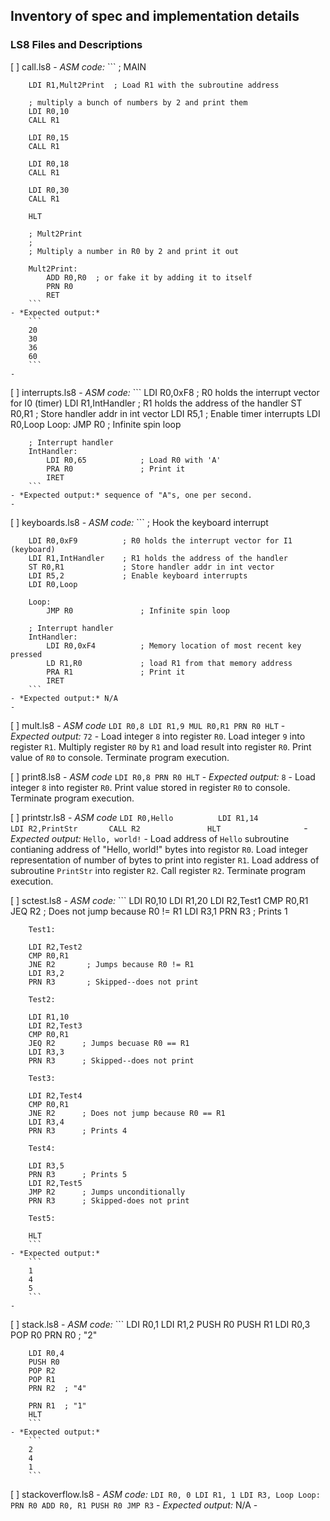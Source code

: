 ## Inventory of spec and implementation details

### LS8 Files and Descriptions
[ ] call.ls8
    - *ASM code:*
        ```
        ; MAIN

        LDI R1,Mult2Print  ; Load R1 with the subroutine address

        ; multiply a bunch of numbers by 2 and print them
        LDI R0,10
        CALL R1

        LDI R0,15
        CALL R1

        LDI R0,18
        CALL R1

        LDI R0,30
        CALL R1

        HLT

        ; Mult2Print
        ;
        ; Multiply a number in R0 by 2 and print it out

        Mult2Print:
            ADD R0,R0  ; or fake it by adding it to itself
            PRN R0
            RET
        ```
    - *Expected output:*
        ```
        20
        30
        36
        60
        ```
    -

[ ] interrupts.ls8
    - *ASM code:*
        ```
        LDI R0,0xF8          ; R0 holds the interrupt vector for I0 (timer)
        LDI R1,IntHandler    ; R1 holds the address of the handler
        ST R0,R1             ; Store handler addr in int vector
        LDI R5,1             ; Enable timer interrupts
        LDI R0,Loop
        Loop:
            JMP R0               ; Infinite spin loop

        ; Interrupt handler
        IntHandler:
            LDI R0,65            ; Load R0 with 'A'
            PRA R0               ; Print it
            IRET
        ```
    - *Expected output:* sequence of "A"s, one per second.
    -

[ ] keyboards.ls8
    - *ASM code:*
        ```
        ; Hook the keyboard interrupt

        LDI R0,0xF9          ; R0 holds the interrupt vector for I1 (keyboard)
        LDI R1,IntHandler    ; R1 holds the address of the handler
        ST R0,R1             ; Store handler addr in int vector
        LDI R5,2             ; Enable keyboard interrupts
        LDI R0,Loop

        Loop:
            JMP R0               ; Infinite spin loop

        ; Interrupt handler
        IntHandler:
            LDI R0,0xF4          ; Memory location of most recent key pressed
            LD R1,R0             ; load R1 from that memory address
            PRA R1               ; Print it
            IRET
        ```
    - *Expected output:* N/A
    -

[ ] mult.ls8
    - *ASM code*
        ```
        LDI R0,8
        LDI R1,9
        MUL R0,R1
        PRN R0
        HLT
        ```
    - *Expected output:*
        ```
        72
        ```
    - Load integer `8` into register `R0`. Load integer `9` into register `R1`. Multiply register `R0` by `R1` and load result into register `R0`. Print value of `R0` to console. Terminate program execution.

[ ] print8.ls8
    - *ASM code*
        ```
        LDI R0,8
        PRN R0
        HLT
        ```
    - *Expected output:*
        ```
        8
        ```
    - Load integer `8` into register `R0`. Print value stored in register `R0` to console. Terminate program execution.

[ ] printstr.ls8
    - *ASM code*
        ```
	     LDI R0,Hello         
	     LDI R1,14            
	     LDI R2,PrintStr      
	     CALL R2              
	     HLT                  
        ```
    - *Expected output:*
        ```
        Hello, world!
        ```
    - Load address of `Hello` subroutine contianing address of "Hello, world!" bytes into registor `R0`. Load integer representation of number of bytes to print into register `R1`. Load address of subroutine `PrintStr` into register `R2`. Call register `R2`. Terminate program execution.

[ ] sctest.ls8
    - *ASM code:*
        ```
        LDI R0,10
        LDI R1,20
        LDI R2,Test1
        CMP R0,R1
        JEQ R2       ; Does not jump because R0 != R1
        LDI R3,1
        PRN R3       ; Prints 1

        Test1:

        LDI R2,Test2
        CMP R0,R1
        JNE R2       ; Jumps because R0 != R1
        LDI R3,2
        PRN R3       ; Skipped--does not print

        Test2:

        LDI R1,10
        LDI R2,Test3
        CMP R0,R1
        JEQ R2      ; Jumps becuase R0 == R1
        LDI R3,3
        PRN R3      ; Skipped--does not print

        Test3:

        LDI R2,Test4
        CMP R0,R1
        JNE R2      ; Does not jump because R0 == R1
        LDI R3,4
        PRN R3      ; Prints 4

        Test4:

        LDI R3,5
        PRN R3      ; Prints 5
        LDI R2,Test5
        JMP R2      ; Jumps unconditionally
        PRN R3      ; Skipped-does not print

        Test5:

        HLT
        ```
    - *Expected output:*
        ```
        1
        4
        5
        ```
    -

[ ] stack.ls8
    - *ASM code:*
        ```
        LDI R0,1
        LDI R1,2
        PUSH R0
        PUSH R1
        LDI R0,3
        POP R0
        PRN R0  ; "2"

        LDI R0,4
        PUSH R0
        POP R2
        POP R1
        PRN R2  ; "4"

        PRN R1  ; "1"
        HLT
        ```
    - *Expected output:*
        ```
        2
        4
        1
        ```

[ ] stackoverflow.ls8
    - *ASM code:*
        ```
	    LDI R0, 0
	    LDI R1, 1
	    LDI R3, Loop
        Loop:
	        PRN R0
	        ADD R0, R1
	        PUSH R0
	        JMP R3
        ```
    - *Expected output:* N/A
    -
